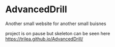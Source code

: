 # AdvancedDrill
Another small website for another small buisnes

project is on pause
but skeleton can be seen here https://trilea.github.io/AdvancedDrill/

